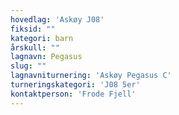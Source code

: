 ```yaml
---
hovedlag: 'Askøy J08'
fiksid: ""
kategori: barn
årskull: ""
lagnavn: Pegasus
slug: ""
lagnavniturnering: 'Askøy Pegasus C'
turneringskategori: 'J08 5er'
kontaktperson: 'Frode Fjell'
---
```

